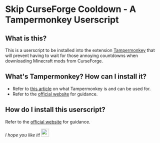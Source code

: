 # Skip CurseForge Cooldown - A Tampermonkey Userscript

## What is this?
This is a userscript to be installed into the extension [Tampermonkey](https://www.tampermonkey.net/) that will prevent having to wait for those annoying countdowns when downloading Minecraft mods from CurseForge.

## What's Tampermonkey? How can I install it?
- Refer to [this article](http://cabalistix.com/what-is-tampermonkey-and-when-do-i-use-it/) on what Tampermonkey is and can be used for.
- Refer to the [official website](https://www.tampermonkey.net/faq.php?ext=dhdg#Q100) for guidance.

## How do I install this userscript?
Refer to the [official website](https://www.tampermonkey.net/faq.php?ext=dhdg#Q102) for guidance.

*I hope you like it!* [<img src="https://cdn.discordapp.com/emojis/397770592050479105.gif" width="25"/>](rosetryingtoreachahighupplace.gif)
